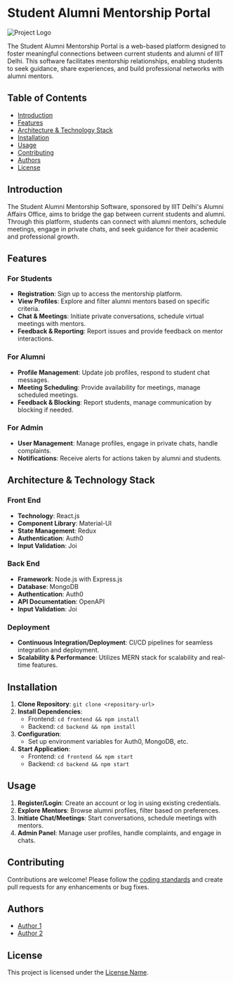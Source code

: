 # Student Alumni Mentorship Portal

![Project Logo](link_to_logo)

The Student Alumni Mentorship Portal is a web-based platform designed to foster meaningful connections between current students and alumni of IIIT Delhi. This software facilitates mentorship relationships, enabling students to seek guidance, share experiences, and build professional networks with alumni mentors.

## Table of Contents

- [Introduction](#introduction)
- [Features](#features)
- [Architecture & Technology Stack](#architecture--technology-stack)
- [Installation](#installation)
- [Usage](#usage)
- [Contributing](#contributing)
- [Authors](#authors)
- [License](#license)

## Introduction

The Student Alumni Mentorship Software, sponsored by IIIT Delhi's Alumni Affairs Office, aims to bridge the gap between current students and alumni. Through this platform, students can connect with alumni mentors, schedule meetings, engage in private chats, and seek guidance for their academic and professional growth.

## Features

### For Students

- **Registration**: Sign up to access the mentorship platform.
- **View Profiles**: Explore and filter alumni mentors based on specific criteria.
- **Chat & Meetings**: Initiate private conversations, schedule virtual meetings with mentors.
- **Feedback & Reporting**: Report issues and provide feedback on mentor interactions.

### For Alumni

- **Profile Management**: Update job profiles, respond to student chat messages.
- **Meeting Scheduling**: Provide availability for meetings, manage scheduled meetings.
- **Feedback & Blocking**: Report students, manage communication by blocking if needed.

### For Admin

- **User Management**: Manage profiles, engage in private chats, handle complaints.
- **Notifications**: Receive alerts for actions taken by alumni and students.

## Architecture & Technology Stack

### Front End

- **Technology**: React.js
- **Component Library**: Material-UI
- **State Management**: Redux
- **Authentication**: Auth0
- **Input Validation**: Joi

### Back End

- **Framework**: Node.js with Express.js
- **Database**: MongoDB
- **Authentication**: Auth0
- **API Documentation**: OpenAPI
- **Input Validation**: Joi

### Deployment

- **Continuous Integration/Deployment**: CI/CD pipelines for seamless integration and deployment.
- **Scalability & Performance**: Utilizes MERN stack for scalability and real-time features.

## Installation

1. **Clone Repository**: `git clone <repository-url>`
2. **Install Dependencies**:
   - Frontend: `cd frontend && npm install`
   - Backend: `cd backend && npm install`
3. **Configuration**:
   - Set up environment variables for Auth0, MongoDB, etc.
4. **Start Application**:
   - Frontend: `cd frontend && npm start`
   - Backend: `cd backend && npm start`

## Usage

1. **Register/Login**: Create an account or log in using existing credentials.
2. **Explore Mentors**: Browse alumni profiles, filter based on preferences.
3. **Initiate Chat/Meetings**: Start conversations, schedule meetings with mentors.
4. **Admin Panel**: Manage user profiles, handle complaints, and engage in chats.

## Contributing

Contributions are welcome! Please follow the [coding standards](link_to_coding_standards.md) and create pull requests for any enhancements or bug fixes.

## Authors

- [Author 1](link_to_author1_profile)
- [Author 2](link_to_author2_profile)

## License

This project is licensed under the [License Name](link_to_license).

